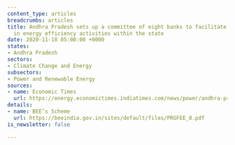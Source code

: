 ```yaml
---
content_type: articles
breadcrumbs: articles
title: Andhra Pradesh sets up a committee of eight banks to facilitate investments
  in energy efficiency activities within the state
date: 2020-11-18 05:00:00 +0000
states:
- Andhra Pradesh
sectors:
- Climate Change and Energy
subsectors:
- Power and Renewable Energy
sources:
- name: Economic Times
  url: https://energy.economictimes.indiatimes.com/news/power/andhra-pradesh-panel-set-up-to-aid-energy-efficiency-projects/79240492
details:
- name: BEE’s Scheme
  url: https://beeindia.gov.in/sites/default/files/PRGFEE_0.pdf
is_newsletter: false

---
```

